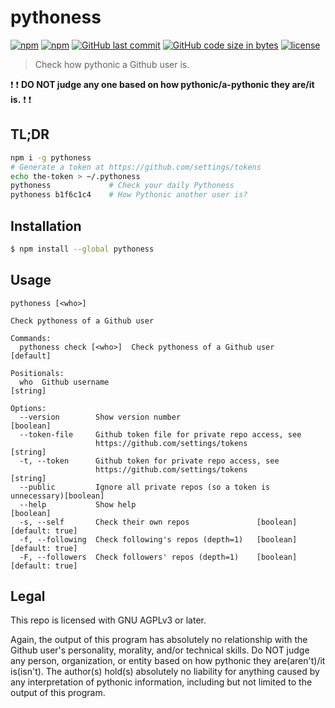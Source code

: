 # pythoness

[![npm](https://img.shields.io/npm/v/pythoness.svg?style=flat-square)](https://www.npmjs.com/package/pythoness)
[![npm](https://img.shields.io/npm/dt/pythoness.svg?style=flat-square)](https://www.npmjs.com/package/pythoness)
[![GitHub last commit](https://img.shields.io/github/last-commit/b1f6c1c4/pythoness.svg?style=flat-square)](https://github.com/b1f6c1c4/pythoness)
[![GitHub code size in bytes](https://img.shields.io/github/languages/code-size/b1f6c1c4/pythoness.svg?style=flat-square)](https://github.com/b1f6c1c4/pythoness)
[![license](https://img.shields.io/github/license/b1f6c1c4/pythoness.svg?style=flat-square)](https://github.com/b1f6c1c4/pythoness/blob/master/LICENSE.md)

> Check how pythonic a Github user is.

:heavy_exclamation_mark:
:heavy_exclamation_mark:
**DO NOT judge any one based on how pythonic/a-pythonic they are/it is.**
:heavy_exclamation_mark:
:heavy_exclamation_mark:

## TL;DR

```sh
npm i -g pythoness
# Generate a token at https://github.com/settings/tokens
echo the-token > ~/.pythoness
pythoness             # Check your daily Pythoness
pythoness b1f6c1c4    # How Pythonic another user is?
```

## Installation

```sh
$ npm install --global pythoness
```
## Usage

```
pythoness [<who>]

Check pythoness of a Github user

Commands:
  pythoness check [<who>]  Check pythoness of a Github user            [default]

Positionals:
  who  Github username                                                  [string]

Options:
  --version        Show version number                                 [boolean]
  --token-file     Github token file for private repo access, see
                   https://github.com/settings/tokens                   [string]
  -t, --token      Github token for private repo access, see
                   https://github.com/settings/tokens                   [string]
  --public         Ignore all private repos (so a token is unnecessary)[boolean]
  --help           Show help                                           [boolean]
  -s, --self       Check their own repos               [boolean] [default: true]
  -f, --following  Check following's repos (depth=1)   [boolean] [default: true]
  -F, --followers  Check followers' repos (depth=1)    [boolean] [default: true]
```

## Legal

This repo is licensed with GNU AGPLv3 or later.

Again, the output of this program has absolutely no relationship with the Github user's personality, morality, and/or technical skills.
Do NOT judge any person, organization, or entity based on how pythonic they are(aren't)/it is(isn't).
The author(s) hold(s) absolutely no liability for anything caused by any interpretation of pythonic information, including but not limited to the output of this program.
